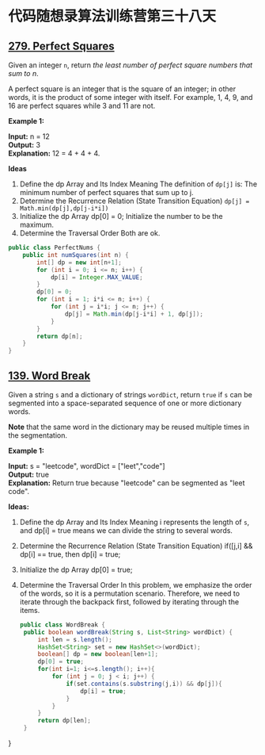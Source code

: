 # 代码随想录算法训练营第三十八天
## [279. Perfect Squares](https://leetcode.com/problems/perfect-squares/description/)

Given an integer `n`, return *the least number of perfect square numbers that sum to n*.

A perfect square is an integer that is the square of an integer; in other words, it is the product of some integer with itself. For example, 1, 4, 9, and 16 are perfect squares while 3 and 11 are not.

**Example 1:**

**Input:** n = 12 <br>
**Output:** 3<br>
**Explanation:** 12 = 4 + 4 + 4.<br>

**Ideas**
1. Define the dp Array and Its Index Meaning
  The definition of `dp[j]` is: The minimum number of perfect squares that sum up to j.
2. Determine the Recurrence Relation (State Transition Equation)
 `dp[j] = Math.min(dp[j],dp[j-i*i])`
3. Initialize the dp Array
   dp[0] = 0; Initialize the number to be the maximum.
4. Determine the Traversal Order
   Both are ok.

```Java
public class PerfectNums {
    public int numSquares(int n) {
        int[] dp = new int[n+1];
        for (int i = 0; i <= n; i++) {
            dp[i] = Integer.MAX_VALUE;
        }
        dp[0] = 0;
        for (int i = 1; i*i <= n; i++) {
            for (int j = i*i; j <= n; j++) {
                dp[j] = Math.min(dp[j-i*i] + 1, dp[j]);
            }
        }
        return dp[n];
    }
}
```

## [139. Word Break](https://leetcode.com/problems/word-break/description/)

Given a string `s` and a dictionary of strings `wordDict`, return `true` if `s` can be segmented into a space-separated sequence of one or more dictionary words.

**Note** that the same word in the dictionary may be reused multiple times in the segmentation.

**Example 1:**

**Input:** s = "leetcode", wordDict = ["leet","code"] <br>
**Output:** true<br>
**Explanation:** Return true because "leetcode" can be segmented as "leet code".

**Ideas:**
1. Define the dp Array and Its Index Meaning
  i represents the length of `s`, and dp[i] = true means we can divide the string to several words.
2. Determine the Recurrence Relation (State Transition Equation)
   if([j,i] && dp[i] == true, then dp[i] = true;
3. Initialize the dp Array
   dp[0] = true;
4. Determine the Traversal Order
   In this problem, we emphasize the order of the words, so it is a permutation scenario. Therefore, we need to iterate through the backpack first, followed by iterating through the items.

   ```Java
   public class WordBreak {
    public boolean wordBreak(String s, List<String> wordDict) {
        int len = s.length();
        HashSet<String> set = new HashSet<>(wordDict);
        boolean[] dp = new boolean[len+1];
        dp[0] = true;
        for(int i=1; i<=s.length(); i++){
            for (int j = 0; j < i; j++) {
                if(set.contains(s.substring(j,i)) && dp[j]){
                    dp[i] = true;
                }
            }
        }
        return dp[len];
    }
}
```






































